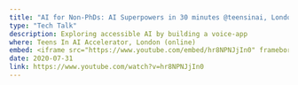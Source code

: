 ```yaml
---
title: "AI for Non-PhDs: AI Superpowers in 30 minutes @teensinai, London"
type: "Tech Talk"
description: Exploring accessible AI by building a voice-app
where: Teens In AI Accelerator, London (online)
embed: <iframe src="https://www.youtube.com/embed/hr8NPNJjIn0" frameborder="0" allow="accelerometer; autoplay; clipboard-write; encrypted-media; gyroscope; picture-in-picture" allowfullscreen></iframe>
date: 2020-07-31
link: https://www.youtube.com/watch?v=hr8NPNJjIn0
---
```

